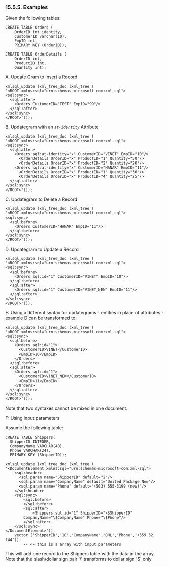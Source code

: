 <div id="examples" class="section">

<div class="titlepage">

<div>

<div>

### 15.5.5. Examples

</div>

</div>

</div>

Given the following tables:

``` programlisting
CREATE TABLE Orders (
    OrderID int identity,
    CustomerID varchar(10),
    EmpID int,
    PRIMARY KEY (OrderID));

CREATE TABLE OrderDetails (
    OrderID int,
    ProductID int,
    Quantity int);
```

A. Update Gram to Insert a Record

``` programlisting
xmlsql_update (xml_tree_doc (xml_tree (
'<ROOT xmlns:sql="urn:schemas-microsoft-com:xml-sql">
<sql:sync>
  <sql:after>
    <Orders CustomerID="TEST" EmpID="99"/>
  </sql:after>
</sql:sync>
</ROOT>')));
```

B. Updategram with an *`at-identity`* Attribute

``` programlisting
xmlsql_update (xml_tree_doc (xml_tree (
'<ROOT xmlns:sql="urn:schemas-microsoft-com:xml-sql">
<sql:sync>
  <sql:after>
    <Orders sql:at-identity="x" CustomerID="VINET" EmpID="10"/>
      <OrderDetails OrderID="x" ProductID="1" Quantity="50"/>
      <OrderDetails OrderID="x" ProductID="2" Quantity="20"/>
    <Orders sql:at-identity="x" CustomerID="HANAR" EmpID="11"/>
      <OrderDetails OrderID="x" ProductID="1" Quantity="30"/>
      <OrderDetails OrderID="x" ProductID="4" Quantity="25"/>
  </sql:after>
</sql:sync>
</ROOT>')));
```

C. Updategram to Delete a Record

``` programlisting
xmlsql_update (xml_tree_doc (xml_tree (
'<ROOT xmlns:sql="urn:schemas-microsoft-com:xml-sql">
<sql:sync>
  <sql:before>
    <Orders CustomerID="HANAR" EmpID="11"/>
  </sql:before>
</sql:sync>
</ROOT>')));
```

D. Updategram to Update a Record

``` programlisting
xmlsql_update (xml_tree_doc (xml_tree (
'<ROOT xmlns:sql="urn:schemas-microsoft-com:xml-sql">
<sql:sync>
  <sql:before>
    <Orders sql:id="1" CustomerID="VINET" EmpID="10"/>
  </sql:before>
  <sql:after>
    <Orders sql:id="1" CustomerID="VINET_NEW" EmpID="11"/>
  </sql:after>
</sql:sync>
</ROOT>')));
```

E: Using a different syntax for updategrams - entities in place of
attributes - example D can be transformed to:

``` programlisting
xmlsql_update (xml_tree_doc (xml_tree (
'<ROOT xmlns:sql="urn:schemas-microsoft-com:xml-sql">
<sql:sync>
  <sql:before>
    <Orders sql:id="1">
      <CustomerID>VINET</CustomerID>
      <EmpID>10</EmpID>
    </Orders>
  </sql:before>
  <sql:after>
    <Orders sql:id="1">
      <CustomerID>VINET_NEW</CustomerID>
      <EmpID>11</EmpID>
    </Orders>
  </sql:after>
</sql:sync>
</ROOT>')));
```

Note that two syntaxes cannot be mixed in one document.

F: Using input parameters

Assume the following table:

``` programlisting
CREATE TABLE Shippers(
  ShipperID INTEGER,
  CompanyName VARCHAR(40),
  Phone VARCHAR(24),
  PRIMARY KEY (ShipperID));

xmlsql_update (xml_tree_doc (xml_tree (
'<DocumentElement xmlns:sql="urn:schemas-microsoft-com:xml-sql">
    <sql:header>
      <sql:param name="ShipperID" default="2"/>
      <sql:param name="CompanyName" default="United Package New"/>
      <sql:param name="Phone" default="(503) 555-3199 (new)"/>
    </sql:header>
    <sql:sync>
        <sql:before>
        </sql:before>
        <sql:after>
            <Shippers sql:id="1" ShipperID="\$ShipperID"
        CompanyName="\$CompanyName" Phone="\$Phone"/>
        </sql:after>
    </sql:sync>
</DocumentElement>')),
    vector ('ShipperID','10','CompanyName','DHL','Phone','+359 32 144'));
        -- <- this is a array with input parameters
```

This will add one record to the Shippers table with the data in the
array. Note that the slash/dollar sign pair '\\' transforms to dollar
sign '\$' only

</div>
